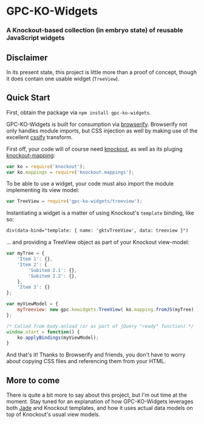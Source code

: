 GPC-KO-Widgets
==============

### A Knockout-based collection (in embryo state) of reusable JavaScript widgets

Disclaimer
----------

In its present state, this project is little more than a proof of concept, though it does contain one usable widget (`TreeView`).


Quick Start
-----------

First, obtain the package via `npm install gpc-ko-widgets`.

GPC-KO-Widgets is built for consumption via [browserify](https://github.com/substack/node-browserify). Browserify not only handles module imports, but CSS injection as well by making use of the excellent [cssify](https://github.com/davidguttman/cssify) transform.


First off, your code will of course need [knockout](http://knockoutjs.com/), as well as its pluging [knockout-mapping](http://knockoutjs.com/documentation/plugins-mapping.html):

```js
var ko = require('knockout');
var ko.mappings = require('knockout.mappings');
```

To be able to use a widget, your code must also import the module implementing its view model:

```js
var TreeView = require('gpc-ko-widgets/treeview');
```

Instantiating a widget is a matter of using Knockout's `template` binding, like so:

```html
div(data-bind="template: { name: 'gktvTreeView', data: treeview }")
```

... and providing a TreeView object as part of your Knockout view-model:

```javascript
var myTree = {
    'Item 1': {},
    'Item 2': {
        'Subitem 2.1': {},
        'Subitem 2.2': {},
    },
    'Item 3': {}
};

var myViewModel = { 
    myTreeview: new gpc.kowidgets.TreeView( ko.mapping.fromJS(myTree) ),
};

/* Called from body.onload (or as part of jQuery "ready" function) */
window.start = function() {
    ko.applyBindings(myViewModel);
}
```

And that's it! Thanks to Browserify and friends, you don't have to worry about copying CSS files and referencing them from your HTML.

More to come
------------

There is quite a bit more to say about this project, but I'm out time at the moment. Stay tuned for an explanation of how GPC-KO-Widgets leverages both [Jade](http://jade-lang.com/) and Knockout templates, and how it uses actual data models on top of Knockout's usual view models.
